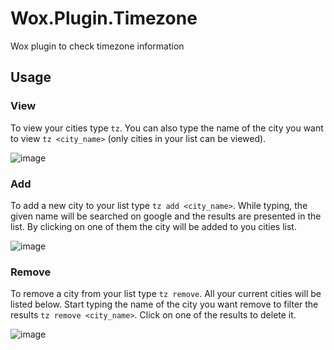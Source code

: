 Wox.Plugin.Timezone
===================

Wox plugin to check timezone information

## Usage
### View
To view your cities type ``tz``. You can also type the name of the city you want to view ``tz <city_name>`` (only cities in your list can be viewed).

![image](http://www.ultraimg.com/images/tz_view.gif)

### Add
To add a new city to your list type ``tz add <city_name>``. While typing, the given name will be searched on google and the results are presented in the list. By clicking on one of them the city will be added to you cities list.

![image](http://www.ultraimg.com/images/tz_add.gif)

### Remove
To remove a city from your list type ``tz remove``. All your current cities will be listed below. Start typing the name of the city you want remove to filter the results ``tz remove <city_name>``. Click on one of the results to delete it.

![image](http://www.ultraimg.com/images/tz_remove.gif)

